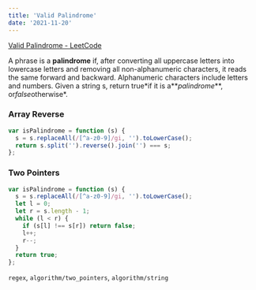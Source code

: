 ```yaml
---
title: 'Valid Palindrome'
date: '2021-11-20'
---
```


[Valid Palindrome - LeetCode](https://leetcode.com/problems/valid-palindrome/)

A phrase is a **palindrome** if, after converting all uppercase letters into lowercase letters and removing all non-alphanumeric characters, it reads the same forward and backward. Alphanumeric characters include letters and numbers.
Given a string s, return true\*if it is a**_palindrome_**, or*false*otherwise\*.

### Array Reverse

```javascript
var isPalindrome = function (s) {
  s = s.replaceAll(/[^a-z0-9]/gi, '').toLowerCase();
  return s.split('').reverse().join('') === s;
};
```

### Two Pointers

```javascript
var isPalindrome = function (s) {
  s = s.replaceAll(/[^a-z0-9]/gi, '').toLowerCase();
  let l = 0;
  let r = s.length - 1;
  while (l < r) {
    if (s[l] !== s[r]) return false;
    l++;
    r--;
  }
  return true;
};
```

`regex`,
`algorithm/two_pointers`,
`algorithm/string`
